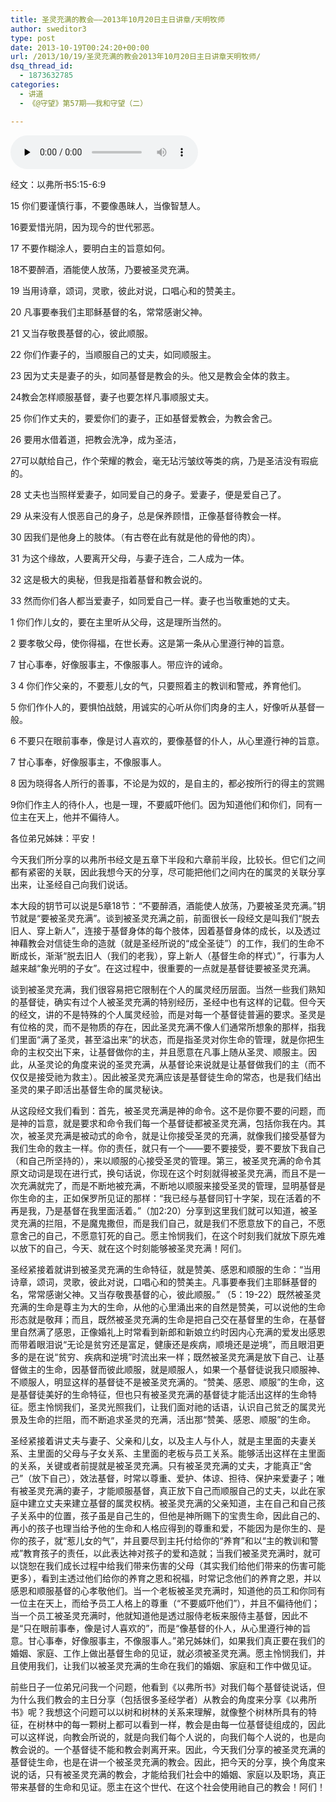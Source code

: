 ```yaml
---
title: 圣灵充满的教会——2013年10月20日主日讲章/天明牧师
author: sweditor3
type: post
date: 2013-10-19T00:24:20+00:00
url: /2013/10/19/圣灵充满的教会2013年10月20日主日讲章天明牧师/
dsq_thread_id:
  - 1873632785
categories:
  - 讲道
  - 《@守望》第57期——我和守望（二）

---
```

<div id="c-9352" class="grandmp3">
  <audio src="https://t5.shwchurch.org/wp-content/uploads/2013/10/2013年10月20日讲道.mp3" controls false preload="none" autobuffer="false"></audio>
</div>

经文：以弗所书5:15-6:9

15 你们要谨慎行事，不要像愚昧人，当像智慧人。
  
16要爱惜光阴，因为现今的世代邪恶。
  
17 不要作糊涂人，要明白主的旨意如何。
  
18不要醉酒，酒能使人放荡，乃要被圣灵充满。
  
19 当用诗章，颂词，灵歌，彼此对说，口唱心和的赞美主。
  
20 凡事要奉我们主耶稣基督的名，常常感谢父神。
  
21 又当存敬畏基督的心，彼此顺服。
  
22 你们作妻子的，当顺服自己的丈夫，如同顺服主。
  
23 因为丈夫是妻子的头，如同基督是教会的头。他又是教会全体的救主。
  
24教会怎样顺服基督，妻子也要怎样凡事顺服丈夫。
  
25 你们作丈夫的，要爱你们的妻子，正如基督爱教会，为教会舍己。
  
26 要用水借着道，把教会洗净，成为圣洁，
  
27可以献给自己，作个荣耀的教会，毫无玷污皱纹等类的病，乃是圣洁没有瑕疵的。
  
28 丈夫也当照样爱妻子，如同爱自己的身子。爱妻子，便是爱自己了。
  
29 从来没有人恨恶自己的身子，总是保养顾惜，正像基督待教会一样。
  
30 因我们是他身上的肢体。（有古卷在此有就是他的骨他的肉）。
  
31 为这个缘故，人要离开父母，与妻子连合，二人成为一体。
  
32 这是极大的奥秘，但我是指着基督和教会说的。
  
33 然而你们各人都当爱妻子，如同爱自己一样。妻子也当敬重她的丈夫。

1 你们作儿女的，要在主里听从父母，这是理所当然的。
  
2 要孝敬父母，使你得福，在世长寿。这是第一条从心里遵行神的旨意。
  
7 甘心事奉，好像服事主，不像服事人。带应许的诫命。
  
3 4 你们作父亲的，不要惹儿女的气，只要照着主的教训和警戒，养育他们。
  
5 你们作仆人的，要惧怕战兢，用诚实的心听从你们肉身的主人，好像听从基督一般。
  
6 不要只在眼前事奉，像是讨人喜欢的，要像基督的仆人，从心里遵行神的旨意。
  
7 甘心事奉，好像服事主，不像服事人。
  
8 因为晓得各人所行的善事，不论是为奴的，是自主的，都必按所行的得主的赏赐
  
9你们作主人的待仆人，也是一理，不要威吓他们。因为知道他们和你们，同有一位主在天上，他并不偏待人。

各位弟兄姊妹：平安！

今天我们所分享的以弗所书经文是五章下半段和六章前半段，比较长。但它们之间都有紧密的关联，因此我想今天的分享，尽可能把他们之间内在的属灵的关联分享出来，让圣经自己向我们说话。

本大段的钥节可以说是5章18节：“不要醉酒，酒能使人放荡，乃要被圣灵充满。”钥节就是“要被圣灵充满”。谈到被圣灵充满之前，前面很长一段经文是叫我们“脱去旧人、穿上新人”，连接于基督身体的每个肢体，因着基督身体的成长，以及透过神藉教会对信徒生命的造就（就是圣经所说的“成全圣徒”）的工作，我们的生命不断成长，渐渐“脱去旧人（我们的老我），穿上新人（基督生命的样式）”，行事为人越来越“象光明的子女”。在这过程中，很重要的一点就是基督徒要被圣灵充满。

谈到被圣灵充满，我们很容易把它限制在个人的属灵经历层面。当然一些我们熟知的基督徒，确实有过个人被圣灵充满的特别经历，圣经中也有这样的记载。但今天的经文，讲的不是特殊的个人属灵经验，而是对每一个基督徒普遍的要求。圣灵是有位格的灵，而不是物质的存在，因此圣灵充满不像人们通常所想象的那样，指我们里面“满了圣灵，甚至溢出来”的状态，而是指圣灵对你生命的管理，就是你把生命的主权交出下来，让基督做你的主，并且愿意在凡事上随从圣灵、顺服主。因此，从圣灵论的角度来说的圣灵充满，从基督论来说就是让基督做我们的主（而不仅仅是接受祂为救主）。因此被圣灵充满应该是基督徒生命的常态，也是我们结出圣灵的果子即活出基督生命的属灵秘诀。

从这段经文我们看到：首先，被圣灵充满是神的命令。这不是你要不要的问题，而是神的旨意，就是要求和命令我们每一个基督徒都被圣灵充满，包括你我在内。其次，被圣灵充满是被动式的命令，就是让你接受圣灵的充满，就像我们接受基督为我们生命的救主一样。你的责任，就只有一个——要不要接受，要不要放下我自己（和自己所坚持的），来以顺服的心接受圣灵的管理。第三，被圣灵充满的命令其原文动词是现在进行式，换句话说，你现在这个时刻就得被圣灵充满，而且不是一次充满就完了，而是不断地被充满，不断地以顺服来接受圣灵的管理，显明基督是你生命的主，正如保罗所见证的那样：“我已经与基督同钉十字架，现在活着的不再是我，乃是基督在我里面活着。”（加2:20）分享到这里我们就可以知道，被圣灵充满的拦阻，不是魔鬼撒但，而是我们自己，就是我们不愿意放下的自己，不愿意舍己的自己，不愿意钉死的自己。愿主怜悯我们，在这个时刻我们就放下原先难以放下的自己，今天、就在这个时刻能够被圣灵充满！阿们。

圣经紧接着就讲到被圣灵充满的生命特征，就是赞美、感恩和顺服的生命：“当用诗章，颂词，灵歌，彼此对说，口唱心和的赞美主。凡事要奉我们主耶稣基督的名，常常感谢父神。又当存敬畏基督的心，彼此顺服。” （5：19-22）既然被圣灵充满的生命是尊主为大的生命，从他的心里涌出来的自然是赞美，可以说他的生命形态就是敬拜；而且，既然被圣灵充满的生命是把自己交在基督里的生命，在基督里自然满了感恩，正像婚礼上时常看到新郎和新娘立约时因内心充满的爱发出感恩而带着眼泪说“无论是贫穷还是富足，健康还是疾病，顺境还是逆境”，而且眼泪更多的是在说“贫穷、疾病和逆境”时流出来一样；既然被圣灵充满是放下自己、让基督做主的生命，因基督而彼此顺服，就是顺服人，如果一个基督徒说我只顺服神、不顺服人，明显这样的基督徒不是被圣灵充满的。“赞美、感恩、顺服”的生命，这是基督徒美好的生命特征，但也只有被圣灵充满的基督徒才能活出这样的生命特征。愿主怜悯我们，圣灵光照我们，让我们面对祂的话语，认识自己贫乏的属灵光景及生命的拦阻，而不断追求圣灵的充满，活出那“赞美、感恩、顺服”的生命。

圣经紧接着讲丈夫与妻子、父亲和儿女，以及主人与仆人，就是主里面的夫妻关系、主里面的父母与子女关系、主里面的老板与员工关系。能够活出这样在主里面的关系，关键或者前提就是被圣灵充满。只有被圣灵充满的丈夫，才能真正“舍己”（放下自己），效法基督，时常以尊重、爱护、体谅、担待、保护来爱妻子；唯有被圣灵充满的妻子，才能顺服基督，真正放下自己而顺服自己的丈夫，以此在家庭中建立丈夫来建立基督的属灵权柄。被圣灵充满的父亲知道，主在自己和自己孩子关系中的位置，孩子虽是自己生的，但他是神所赐下的宝贵生命，因此自己的、再小的孩子也理当给予他的生命和人格应得到的尊重和爱，不能因为是你生的、是你的孩子，就“惹儿女的气”，并且要尽到主托付给你的“养育”和以“主的教训和警戒”教育孩子的责任，以此表达神对孩子的爱和造就；当我们被圣灵充满时，就可以饶恕在我们成长过程中给我们带来伤害的父母（其实我们给他们带来的伤害可能更多），看到主透过他们给你的养育之恩和祝福，时常记念他们的养育之恩，并以感恩和顺服基督的心孝敬他们。当一个老板被圣灵充满时，知道他的员工和你同有一位主在天上，而给予员工人格上的尊重（“不要威吓他们”），并且不偏待他们；当一个员工被圣灵充满时，他就知道他是透过服侍老板来服侍主基督，因此不是“只在眼前事奉，像是讨人喜欢的”，而是“像基督的仆人，从心里遵行神的旨意。甘心事奉，好像服事主，不像服事人。”弟兄姊妹们，如果我们真正要在我们的婚姻、家庭、工作上做出基督生命的见证，就必须被圣灵充满。愿主怜悯我们，并且使用我们，让我们以被圣灵充满的生命在我们的婚姻、家庭和工作中做见证。

前些日子一位弟兄问我一个问题，他看到《以弗所书》对我们每个基督徒说话，但为什么我们教会的主日分享（包括很多圣经学者）从教会的角度来分享《以弗所书》呢？我想这个问题可以以树和树林的关系来理解，就像整个树林所具有的特征，在树林中的每一颗树上都可以看到一样，教会是由每一位基督徒组成的，因此可以这样说，向教会所说的，就是向我们每个人说的，向我们每个人说的，也是向教会说的。一个基督徒不能和教会剥离开来。因此，今天我们分享的被圣灵充满的基督徒生命，也是在讲一个被圣灵充满的教会。因此，把今天的分享，换个角度来说的话，只有被圣灵充满的教会，才能给我们社会中的婚姻、家庭以及职场，真正带来基督的生命和见证。愿主在这个世代、在这个社会使用祂自己的教会！阿们！